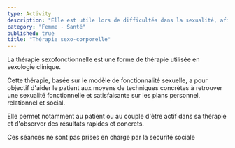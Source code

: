 ```yaml
---
type: Activity
description: "Elle est utile lors de difficultés dans la sexualité, afin de retrouver une harmonie."
category: "Femme - Santé"
published: true
title: "Thérapie sexo-corporelle"
---
```



La thérapie sexofonctionnelle est une forme de thérapie utilisée en sexologie clinique.

Cette thérapie, basée sur le modèle de fonctionnalité sexuelle, a pour objectif d'aider le patient aux moyens de techniques concrètes à retrouver une sexualité fonctionnelle et satisfaisante sur les plans personnel, relationnel et social.

Elle permet notamment au patient ou au couple d'être actif dans sa thérapie et d'observer des résultats rapides et concrets.

Ces séances ne sont pas prises en charge par la sécurité sociale
